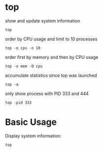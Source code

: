 # top

show and update system information

    top


order by CPU usage and limit to 10 processes

    top -o cpu -n 10


order first by memory and then by CPU usage

    top -o mem -O cpu


accumulate statistics since top was launched

    top -a


only show process with PID 333 and 444

    top -pid 333


# Basic Usage

Display system information:

    top


